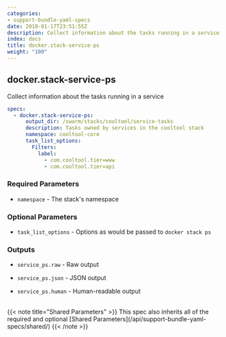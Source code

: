 ```yaml
---
categories:
- support-bundle-yaml-specs
date: 2018-01-17T23:51:55Z
description: Collect information about the tasks running in a service
index: docs
title: docker.stack-service-ps
weight: "100"
---
```


## docker.stack-service-ps

Collect information about the tasks running in a service


```yaml
specs:
  - docker.stack-service-ps:
      output_dir: /swarm/stacks/cooltool/service-tasks
      description: Tasks owned by services in the cooltool stack
      namespace: cooltool-core
      task_list_options:
        Filters:
          label:
            - com.cooltool.tier=www
            - com.cooltool.tier=api
```

    
### Required Parameters


- `namespace` - The stack's namespace


    
### Optional Parameters


- `task_list_options` - Options as would be passed to `docker stack ps`


    
### Outputs


- `service_ps.raw` - Raw output

- `service_ps.json` - JSON output

- `service_ps.human` - Human-readable output

    
<br>
{{< note title="Shared Parameters" >}}
This spec also inherits all of the required and optional [Shared Parameters](/api/support-bundle-yaml-specs/shared/)
{{< /note >}}
    
    